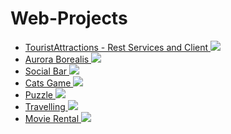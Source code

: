 # Web-Projects

<ul>
	
<li>
      <a href="https://github.com/Laura-ElenaOlaru/Web-Projects/tree/main/TouristAttractions"> 
			  TouristAttractions - Rest Services and Client
        <img src="https://user-images.githubusercontent.com/57533863/114193107-de417100-9956-11eb-917d-fc4b0406c139.png">
      </a>
</li>	

<li>
      <a href="https://github.com/Laura-ElenaOlaru/Web-Projects/tree/main/Aurora%20Borealis"> 
			  Aurora Borealis
        <img src="https://user-images.githubusercontent.com/57533863/115905115-4ff8df00-a46e-11eb-8ec4-6d47df882848.png">
      </a>
</li>

<li>
      <a href="https://github.com/Laura-ElenaOlaru/Web-Projects/tree/main/Social%20Bar"> 
			  Social Bar
        <img src="https://user-images.githubusercontent.com/57533863/115905210-73bc2500-a46e-11eb-8cee-0718102f2d17.png">
      </a>
</li>

<li>
      <a href="https://github.com/Laura-ElenaOlaru/Web-Projects/tree/main/Cats%20Game"> 
			  Cats Game
        <img src="https://user-images.githubusercontent.com/57533863/116552018-3984d480-a901-11eb-9684-12b39ddc1964.png">
      </a>
</li>

<li>
      <a href="https://github.com/Laura-ElenaOlaru/Web-Projects/tree/main/Puzzle"> 
			  Puzzle
        <img src="https://user-images.githubusercontent.com/57533863/116554228-9bded480-a903-11eb-9c7e-01eb674ffb17.png">
      </a>
</li>

<li>
      <a href="https://github.com/Laura-ElenaOlaru/Web-Projects/tree/main/Travelling"> 
			  Travelling
        <img src="https://user-images.githubusercontent.com/57533863/115905375-b0881c00-a46e-11eb-8f70-456505b6eec4.png">
      </a>
</li>

 <li>
      <a href="https://github.com/Laura-ElenaOlaru/Web-Projects/tree/main/Movie%20Rental"> 
			  Movie Rental
        <img src="https://user-images.githubusercontent.com/57533863/109656794-78024b00-7b6d-11eb-8968-8cf5c4d8dce2.png">
      </a>
</li>
 
</ul>
